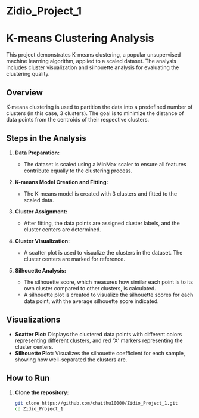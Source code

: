 # Zidio_Project_1
# K-means Clustering Analysis

This project demonstrates K-means clustering, a popular unsupervised machine learning algorithm, applied to a scaled dataset. The analysis includes cluster visualization and silhouette analysis for evaluating the clustering quality.

## Overview

K-means clustering is used to partition the data into a predefined number of clusters (in this case, 3 clusters). The goal is to minimize the distance of data points from the centroids of their respective clusters.

## Steps in the Analysis

1. **Data Preparation:**
   - The dataset is scaled using a MinMax scaler to ensure all features contribute equally to the clustering process.

2. **K-means Model Creation and Fitting:**
   - The K-means model is created with 3 clusters and fitted to the scaled data.

3. **Cluster Assignment:**
   - After fitting, the data points are assigned cluster labels, and the cluster centers are determined.

4. **Cluster Visualization:**
   - A scatter plot is used to visualize the clusters in the dataset. The cluster centers are marked for reference.

5. **Silhouette Analysis:**
   - The silhouette score, which measures how similar each point is to its own cluster compared to other clusters, is calculated.
   - A silhouette plot is created to visualize the silhouette scores for each data point, with the average silhouette score indicated.

## Visualizations

- **Scatter Plot:** Displays the clustered data points with different colors representing different clusters, and red 'X' markers representing the cluster centers.
- **Silhouette Plot:** Visualizes the silhouette coefficient for each sample, showing how well-separated the clusters are.

## How to Run

1. **Clone the repository:**

   ```bash
   git clone https://github.com/chaithu10000/Zidio_Project_1.git
   cd Zidio_Project_1

